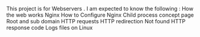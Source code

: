 This project is for Webservers .
I am expected to know the following :
How the web works
Nginx
How to Configure Nginx
Child process concept page
Root and sub domain
HTTP requests
HTTP redirection
Not found HTTP response code
Logs files on Linux
